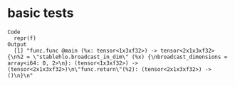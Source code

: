 # basic tests

    Code
      repr(f)
    Output
      [1] "func.func @main (%x: tensor<1x3xf32>) -> tensor<2x1x3xf32> {\n%2 = \"stablehlo.broadcast_in_dim\" (%x) {\nbroadcast_dimensions = array<i64: 0, 2>\n}: (tensor<1x3xf32>) -> (tensor<2x1x3xf32>)\n\"func.return\"(%2): (tensor<2x1x3xf32>) -> ()\n}\n"

